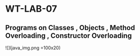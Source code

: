 # WT-LAB-07
## Programs on Classes , Objects , Method Overloading , Constructor Overloading  
![](java_img.png =100x20)
